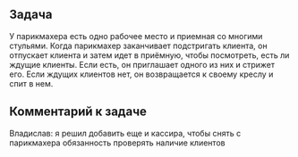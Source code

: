 ## Задача
У парикмахера есть одно рабочее место и приемная со многими стульями. Когда парикмахер заканчивает подстригать клиента, 
он отпускает клиента и затем идет в приёмную, чтобы посмотреть, есть ли ждущие клиенты. Если есть, он приглашает одного 
из них и стрижет его. Если ждущих клиентов нет, он возвращается к своему креслу и спит в нем.

## Комментарий к задаче
Владислав: я решил добавить еще и кассира, чтобы снять с парикмахера обязанность проверять наличие клиентов
